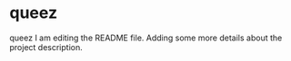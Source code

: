 # queez
queez
I am editing the README file. Adding some more details about the project description.
